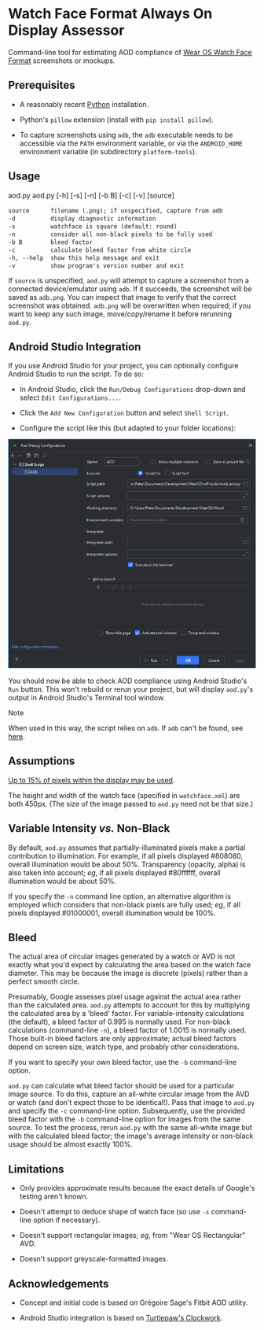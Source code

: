# Watch Face Format Always On Display Assessor

Command-line tool for estimating AOD compliance of [Wear OS Watch Face Format](https://developer.android.com/training/wearables/wff) screenshots or mockups.

## Prerequisites

* A reasonably recent [Python](https://www.python.org/downloads/) installation.

* Python's `pillow` extension (install with `pip install pillow`).

* <a id="adb"></a>To capture screenshots using `adb`, the `adb` executable needs to be accessible via the `PATH` environment variable, or via the `ANDROID_HOME` environment variable (in subdirectory `platform-tools`).

## Usage

aod.py aod.py [-h] [-s] [-n] [-b B] [-c] [-v] [source]

    source      filename (.png); if unspecified, capture from adb
    -d          display diagnostic information
    -s          watchface is square (default: round)
    -n          consider all non-black pixels to be fully used
    -b B        bleed factor
    -c          calculate bleed factor from white circle
    -h, --help  show this help message and exit
    -v          show program's version number and exit

If `source` is unspecified, `aod.py` will attempt to capture a screenshot from a connected device/emulator using `adb`. If it succeeds, the screenshot will be saved as `adb.png`. You can inspect that image to verify that the correct screenshot was obtained. `adb.png` will be overwritten when required; if you want to keep any such image, move/copy/rename it before rerunning `aod.py`.

## Android Studio Integration

If you use Android Studio for your project, you can optionally configure Android Studio to run the script. To do so:

* In Android Studio, click the `Run/Debug Configurations` drop-down and select `Edit Configurations...`.

* Click the `Add New Configuration` button and select `Shell Script`.

* Configure the script like this (but adapted to your folder locations):

![Script configuration](studio-config.png)

You should now be able to check AOD compliance using Android Studio's `Run` button. This won't rebuild or rerun your project, but will display `aod.py`'s output in Android Studio's Terminal tool window.

> [!Note]
> When used in this way, the script relies on `adb`. If `adb` can't be found, see [here](#adb).

## Assumptions

[Up to 15% of pixels within the display may be used](https://developer.android.com/docs/quality-guidelines/wear-app-quality).

The height and width of the watch face (specified in `watchface.xml`) are both 450px. (The size of the image passed to `aod.py` need not be that size.)

## Variable Intensity *vs.* Non-Black

By default, `aod.py` assumes that partially-illuminated pixels make a partial contribution to illumination. For example, if all pixels displayed #808080, overall illumination would be about 50%. Transparency (opacity, alpha) is also taken into account; *eg*, if all pixels displayed #80ffffff, overall illumination would be about 50%.

If you specify the `-n` command line option, an alternative algorithm is employed which considers that non-black pixels are fully used; *eg*, if all pixels displayed #01000001, overall illumination would be 100%.

## Bleed

The actual area of circular images generated by a watch or AVD is not exactly what you'd expect by calculating the area based on the watch face diameter. This may be because the image is discrete (pixels) rather than a perfect smooth circle.

Presumably, Google assesses pixel usage against the actual area rather than the calculated area. `aod.py` attempts to account for this by multiplying the calculated area by a 'bleed' factor. For variable-intensity calculations (the default), a bleed factor of 0.995 is normally used. For non-black calculations (command-line `-n`), a bleed factor of 1.0015 is normally used. Those built-in bleed factors are only approximate; actual bleed factors depend on screen size, watch type, and probably other considerations.

If you want to specify your own bleed factor, use the `-b` command-line option.

`aod.py` can calculate what bleed factor should be used for a particular image source. To do this, capture an all-white circular image from the AVD or watch (and don't expect those to be identical!). Pass that image to `aod.py` and specify the `-c` command-line option. Subsequently, use the provided bleed factor with the `-b` command-line option for images from the same source. To test the process, rerun `aod.py` with the same all-white image but with the calculated bleed factor; the image's average intensity or non-black usage should be almost exactly 100%.

## Limitations

* Only provides approximate results because the exact details of Google's testing aren't known.

* Doesn't attempt to deduce shape of watch face (so use `-s` command-line option if necessary).

* Doesn't support rectangular images; *eg*, from "Wear OS Rectangular" AVD.

* Doesn't support greyscale-formatted images.

## Acknowledgements

* Concept and initial code is based on Grégoire Sage's Fitbit AOD utility.

* Android Studio integration is based on [Turtlepaw's Clockwork](https://clockwork-pkg.pages.dev/guides/android-studio).